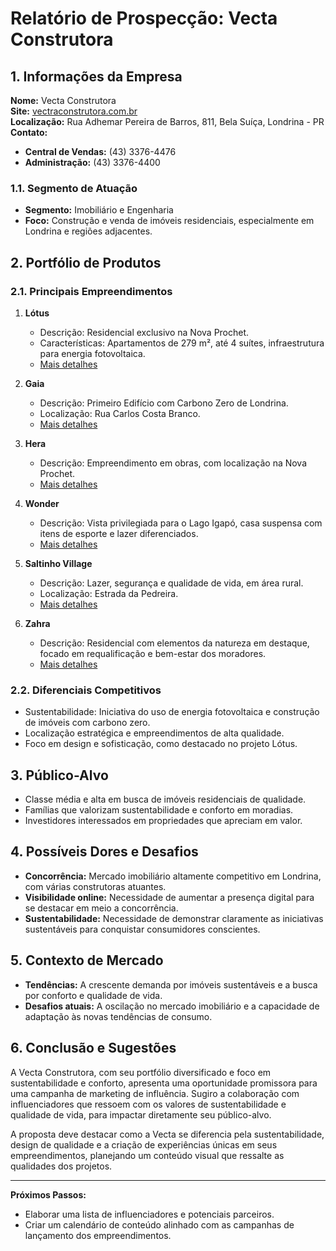 # Relatório de Prospecção: Vecta Construtora

## 1. Informações da Empresa
**Nome:** Vecta Construtora  
**Site:** [vectraconstrutora.com.br](http://www.vectraconstrutora.com.br)  
**Localização:** Rua Adhemar Pereira de Barros, 811, Bela Suíça, Londrina - PR  
**Contato:**
- **Central de Vendas:** (43) 3376-4476
- **Administração:** (43) 3376-4400

### 1.1. Segmento de Atuação
- **Segmento:** Imobiliário e Engenharia
- **Foco:** Construção e venda de imóveis residenciais, especialmente em Londrina e regiões adjacentes.

## 2. Portfólio de Produtos
### 2.1. Principais Empreendimentos
1. **Lótus**
   - Descrição: Residencial exclusivo na Nova Prochet.
   - Características: Apartamentos de 279 m², até 4 suítes, infraestrutura para energia fotovoltaica.
   - [Mais detalhes](https://materiais.vectraconstrutora.com.br/lotus)

2. **Gaia**
   - Descrição: Primeiro Edifício com Carbono Zero de Londrina.
   - Localização: Rua Carlos Costa Branco.
   - [Mais detalhes](https://www.vectraconstrutora.com.br/imoveis-a-venda/detalhes-do-imovel/gaia)

3. **Hera**
   - Descrição: Empreendimento em obras, com localização na Nova Prochet.
   - [Mais detalhes](https://www.vectraconstrutora.com.br/imoveis-a-venda/detalhes-do-imovel/hera)

4. **Wonder**
   - Descrição: Vista privilegiada para o Lago Igapó, casa suspensa com itens de esporte e lazer diferenciados.
   - [Mais detalhes](https://www.vectraconstrutora.com.br/imoveis-a-venda/detalhes-do-imovel/wonder)

5. **Saltinho Village**
   - Descrição: Lazer, segurança e qualidade de vida, em área rural.
   - Localização: Estrada da Pedreira.
   - [Mais detalhes](https://www.vectraconstrutora.com.br/imoveis-a-venda/detalhes-do-imovel/saltinho-village)

6. **Zahra**
   - Descrição: Residencial com elementos da natureza em destaque, focado em requalificação e bem-estar dos moradores.
   - [Mais detalhes](https://www.vectraconstrutora.com.br/imoveis-a-venda/detalhes-do-imovel/zahra)

### 2.2. Diferenciais Competitivos
- Sustentabilidade: Iniciativa do uso de energia fotovoltaica e construção de imóveis com carbono zero.
- Localização estratégica e empreendimentos de alta qualidade.
- Foco em design e sofisticação, como destacado no projeto Lótus.

## 3. Público-Alvo
- Classe média e alta em busca de imóveis residenciais de qualidade.
- Famílias que valorizam sustentabilidade e conforto em moradias.
- Investidores interessados em propriedades que apreciam em valor.

## 4. Possíveis Dores e Desafios
- **Concorrência:** Mercado imobiliário altamente competitivo em Londrina, com várias construtoras atuantes.
- **Visibilidade online:** Necessidade de aumentar a presença digital para se destacar em meio a concorrência.
- **Sustentabilidade:** Necessidade de demonstrar claramente as iniciativas sustentáveis para conquistar consumidores conscientes.

## 5. Contexto de Mercado
- **Tendências:** A crescente demanda por imóveis sustentáveis e a busca por conforto e qualidade de vida.
- **Desafios atuais:** A oscilação no mercado imobiliário e a capacidade de adaptação às novas tendências de consumo.
  
## 6. Conclusão e Sugestões
A Vecta Construtora, com seu portfólio diversificado e foco em sustentabilidade e conforto, apresenta uma oportunidade promissora para uma campanha de marketing de influência. Sugiro a colaboração com influenciadores que ressoem com os valores de sustentabilidade e qualidade de vida, para impactar diretamente seu público-alvo.

A proposta deve destacar como a Vecta se diferencia pela sustentabilidade, design de qualidade e a criação de experiências únicas em seus empreendimentos, planejando um conteúdo visual que ressalte as qualidades dos projetos.

---

**Próximos Passos:**
- Elaborar uma lista de influenciadores e potenciais parceiros.
- Criar um calendário de conteúdo alinhado com as campanhas de lançamento dos empreendimentos.